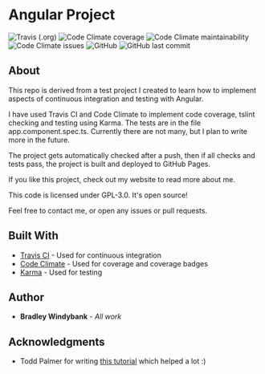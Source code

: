 # Angular Project
![Travis (.org)](https://img.shields.io/travis/bradwindy/angular-course-proj.svg)
![Code Climate coverage](https://img.shields.io/codeclimate/coverage/bradwindy/angular-course-proj.svg)
![Code Climate maintainability](https://img.shields.io/codeclimate/maintainability-percentage/bradwindy/angular-course-proj.svg)
![Code Climate issues](https://img.shields.io/codeclimate/issues/bradwindy/angular-course-proj.svg)
![GitHub](https://img.shields.io/github/license/bradwindy/angular-course-proj.svg?color=blue)
![GitHub last commit](https://img.shields.io/github/last-commit/bradwindy/angular-course-proj.svg)

## About
This repo is derived from a test project I created to learn how to implement aspects of continuous integration and testing with Angular. 

I have used Travis CI and Code Climate to implement code coverage, tslint checking and testing using Karma. 
The tests are in the file app.component.spec.ts. Currently there are not many, but I plan to write more in the future.

The project gets automatically checked after a push, then if all checks and tests pass, the project is built and 
deployed to GitHub Pages. 

If you like this project, check out my website to read more about me.

This code is licensed under GPL-3.0. It's open source!

Feel free to contact me, or open any issues or pull requests.

## Built With

* [Travis CI](https://travis-ci.org/) - Used for continuous integration
* [Code Climate](https://codeclimate.com) - Used for coverage and coverage badges
* [Karma](https://karma-runner.github.io/latest/index.html) - Used for testing

## Author

* **Bradley Windybank** - *All work* 

## Acknowledgments

* Todd Palmer for writing [this tutorial](https://blog.angularindepth.com/the-angular-devops-series-ct-ci-with-travis-ci-and-github-pages-3c02664f078) which helped a lot :)
